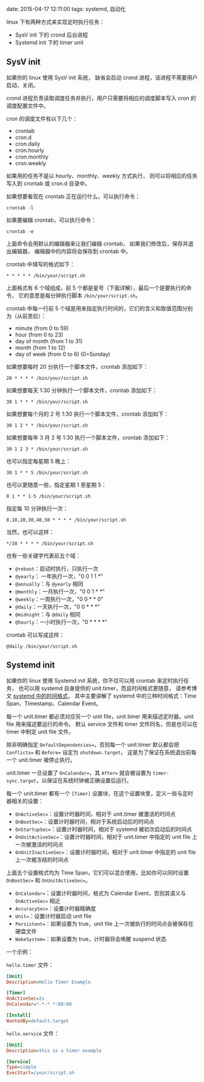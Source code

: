 date: 2015-04-17 12:11:00
tags: systemd, 自动化


linux 下有两种方式来实现定时执行任务：

* SysV init 下的 crond 后台进程
* Systemd init 下的 timer unit


## SysV init

如果你的 linux 使用 SysV init 系统，
缺省会启动 crond 进程，该进程不需要用户启动、关闭。

crond 进程负责读取调度任务并执行，用户只需要将相应的调度脚本写入 cron 的调度配置文件中。

cron 的调度文件有以下几个：

* crontab
* cron.d
* cron.daily
* cron.hourly
* cron.monthly
* cron.weekly

如果用的任务不是以 hourly、monthly、weekly 方式执行，
则可以将相应的任务写入到 crontab 或 cron.d 目录中。

如果想要看现在 crontab 正在运行什么，可以执行命令：

```
crontab -l
```

如果要编辑 crontab，可以执行命令：

```
crontab -e
```

上面命令会用默认的编辑器来让我们编辑 crontab，
如果我们修改后，保存并退出编辑器，
编辑器中的内容将会保存到 crontab 中。

crontab 中填写的格式如下：

```
* * * * * /bin/your/script.sh
```

上面格式有 6 个域组成，前 5 个都是星号（下面详解），最后一个是要执行的命令，
它的意思是每分钟执行脚本 `/bin/your/script.sh`。

crontab 中每一行前 5 个域是用来指定执行时间的，它们的含义和取值范围分别为（从前至后）：

* minute (from 0 to 59)
* hour (from 0 to 23)
* day of month (from 1 to 31)
* month (from 1 to 12)
* day of week (from 0 to 6) (0=Sunday)

如果想要每时 20 分执行一个脚本文件，crontab 添加如下：

```
20 * * * * /bin/your/script.sh
```

如果想要每天 1:30 分钟执行一个脚本文件，crontab 添加如下：

```
30 1 * * * /bin/your/script.sh
```

如果想要每个月的 2 号 1:30 执行一个脚本文件，crontab 添加如下：

```
30 1 2 * * /bin/your/script.sh
```

如果想要每年 3 月 2 号 1:30 执行一个脚本文件，crontab 添加如下：

```
30 1 2 3 * /bin/your/script.sh
```

也可以指定每星期 5 晚上：

```
30 1 * * 5 /bin/your/script.sh
```

也可以更随意一些，指定星期 1 至星期 5：

```
0 1 * * 1-5 /bin/your/script.sh
```

指定每 10 分钟执行一次：

```
0,10,20,30,40,50 * * * * /bin/your/script.sh
```

当然，也可以这样：

```
*/10 * * * * /bin/your/script.sh
```

也有一些关键字代表前五个域：

* `@reboot`：启动时执行，只执行一次
* `@yearly`： 一年执行一次，"0 0 1 1 *"
* `@annually`：与 `@yearly` 相同
* `@monthly`：一月执行一次，"0 0 1 * *"
* `@weekly`：一周执行一次，"0 0 * * 0"
* `@daily`：一天执行一次，"0 0 * * *"
* `@midnight`：与 `@daily` 相同
* `@hourly`：一小时执行一次，"0 * * * *"

crontab 可以写成这样：

```
@daily /bin/your/script.sh
```


## Systemd init

如果你的 linux 使用 Systemd init 系统，你不仅可以用 crontab 来定时执行任务，
也可以用 systemd 自身提供的 unit.timer，而且时间格式更随意，
请参考博文 [systemd 中的时间格式](/blog/posts/linux/systemd中的时间格式.html)，
其中主要讲解了 systemd 中的三种时间格式：Time Span、Timestamp、Calendar Event。

每一个 unit.timer 都必须对应另一个 unit file，unit.timer 用来描述定时器，unit file 用来描述要运行的命令。
默认 service 文件和 timer 文件同名，但是也可以在 timer 中制定 unit file 文件。

除非明确指定 `DefaultDependencies=`，否则每一个 unit.timer 默认都会把 `Conflicts=` 和 `Before=` 设定为 `shutdown.target`，
这是为了保证在系统退出前每一个 unit.timer 被停止执行。

unit.timer 一旦设置了 `OnCalendar=`，其 `After=` 就会被设置为 `timer-sync.target`，以保证在系统时钟被正确设置后运行。

每一个 unit.timer 都有一个 `[Timer]` 设置块，在这个设置块里，定义一些与定时器相关的设置：

* `OnActiveSec=`：设置计时器时间，相对于 unit.timer 被激活的时间点
* `OnBootSec=`：设置计时器时间，相对于系统启动后的时间点
* `OnStartupSec=`：设置计时器时间，相对于 systemd 被初次启动后的时间点
* `OnUnitActiveSec=`：设置计时器时间，相对于 unit.timer 中指定的 unit file 上一次被激活的时间点
* `OnUnitInactiveSec=`：设置计时器时间，相对于 unit.timer 中指定的 unit file 上一次被冻结的时间点

上面五个设置格式均为 Time Span，它们可以混合使用，比如你可以同时设置 `OnBootSec=` 和 `OnUnitActiveSec=`。

* `OnCalendar=`：设置计时器时间，格式为 Calendar Event，否则其语义与 `OnActiveSec=` 相近
* `AccuracySec=`：设置计时器精确度
* `Unit=`：设置计时器启动 unit file
* `Persistent=`：如果设置为 true，unit file 上一次被执行的时间点会被保存在硬盘文件
* `WakeSystem=`：如果设置为 true，计时器将会唤醒 suspend 状态

一个示例：

`hello.timer` 文件：

```ini
[Unit]
Description=Hello Timer Example

[Timer]
OnActiveSec=2s
OnCalendar=*-*-* *:00:00

[Install]
WantedBy=default.target
```

`hello.service` 文件：

```ini
[Unit]
Description=this is a timer example

[Service]
Type=simple
ExecStart=/your/script.sh
```
